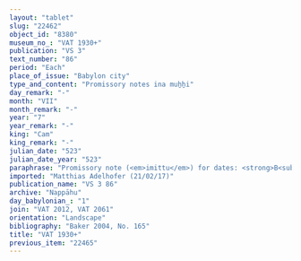 ```yaml
---
layout: "tablet"
slug: "22462"
object_id: "8380"
museum_no_: "VAT 1930+"
publication: "VS 3"
text_number: "86"
period: "Each"
place_of_issue: "Babylon city"
type_and_content: "Promissory notes ina muẖẖi"
day_remark: "-"
month: "VII"
month_remark: "-"
year: "7"
year_remark: "-"
king: "Cam"
king_remark: "-"
julian_date: "523"
julian_date_year: "523"
paraphrase: "Promissory note (<em>imittu</em>) for dates: <strong>B<sub>1</sub></strong> and <strong>B<sub>2</sub></strong> owe to <strong><sup>f</sup>A</strong> 16.1 kor of dates, im[post] (<em>imittu</em>) [from the field] of <strong><sup>f</sup>A</strong>. They are to pay it all in [Arah]samnu (VIII) in the storehouse (<em>haṣāru</em>) in the <em>ma&scaron;īhu</em>-measure of 1 PI. For each 1 kor of dates, palm-leaf baskets (<em>tuhallu</em>), date baskets (<em>gip&ucirc;</em>),[date-palm fibres (<em>mangagu</em>)], containers of pressed dates (<em>darīku</em>) and 10 loa[ds of palm-frond ribs (<em>huṣābu</em>)] are to be delivered. She is to pay the <em>ṣapītu</em> and the levy of the agricultural supervisor (<em>gugallu</em>) to <strong>C</strong>. 2 witnesses and the scribe (Tukulti-Marduk/Lābā&scaron;i//Amēl&ucirc;).<br /> &nbsp;<br /> <strong><sup>f</sup></strong><strong>A</strong> = <sup>f</sup>Ina-Esagil-ram&acirc;t/Balāṭu//Egibi; <strong>B<sub>1</sub></strong>&nbsp;= Marduk-&scaron;umu-ibni/[...]//[Nab&ucirc;n]nāya; <strong>B<sub>2</sub></strong> = Nab&ucirc;-bullis[su]/[...]//[...]; <strong>C</strong> = [...]ṭu<br /> &nbsp;"
imported: "Matthias Adelhofer (21/02/17)"
publication_name: "VS 3 86"
archive: "Nappāhu"
day_babylonian_: "1"
join: "VAT 2012, VAT 2061"
orientation: "Landscape"
bibliography: "Baker 2004, No. 165"
title: "VAT 1930+"
previous_item: "22465"
---
```


